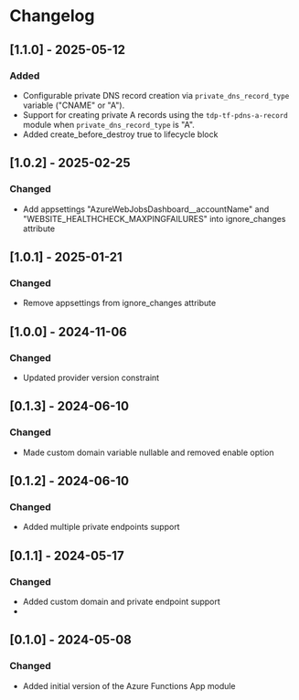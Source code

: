 # Changelog

## [1.1.0] - 2025-05-12

### Added
- Configurable private DNS record creation via `private_dns_record_type` variable ("CNAME" or "A").
- Support for creating private A records using the `tdp-tf-pdns-a-record` module when `private_dns_record_type` is "A".
- Added create_before_destroy true to lifecycle block

## [1.0.2] - 2025-02-25

### Changed
- Add appsettings "AzureWebJobsDashboard__accountName" and "WEBSITE_HEALTHCHECK_MAXPINGFAILURES" into ignore_changes attribute

## [1.0.1] - 2025-01-21

### Changed
- Remove appsettings from ignore_changes attribute

## [1.0.0] - 2024-11-06

### Changed
- Updated provider version constraint

## [0.1.3] - 2024-06-10

### Changed
- Made custom domain variable nullable and removed enable option


## [0.1.2] - 2024-06-10

### Changed
- Added multiple private endpoints support

## [0.1.1] - 2024-05-17

### Changed
- Added custom domain and private endpoint support
-
## [0.1.0] - 2024-05-08

### Changed
- Added initial version of the Azure Functions App module
